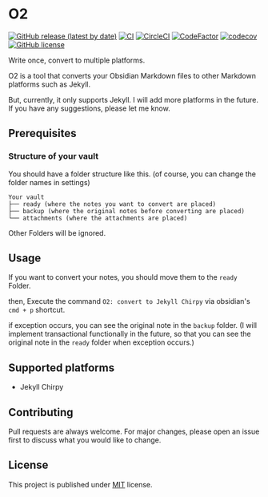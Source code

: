 # O2

[![GitHub release (latest by date)](https://img.shields.io/github/v/release/songkg7/O2)](https://github.com/songkg7/o2/releases)
[![CI](https://github.com/songkg7/o2/actions/workflows/ci.yml/badge.svg)](https://github.com/songkg7/o2/actions/workflows/node.js.yml)
[![CircleCI](https://dl.circleci.com/status-badge/img/gh/songkg7/o2/tree/main.svg?style=svg)](https://dl.circleci.com/status-badge/redirect/gh/songkg7/o2/tree/main)
[![CodeFactor](https://www.codefactor.io/repository/github/songkg7/o2/badge)](https://www.codefactor.io/repository/github/songkg7/o2)
[![codecov](https://codecov.io/gh/songkg7/o2/branch/main/graph/badge.svg?token=AYQGNW0SWR)](https://codecov.io/gh/songkg7/o2)
[![GitHub license](https://img.shields.io/github/license/songkg7/O2)](https://github.com/songkg7/o2/blob/main/LICENSE)

Write once, convert to multiple platforms.

O2 is a tool that converts your Obsidian Markdown files to other Markdown platforms such as Jekyll.

But, currently, it only supports Jekyll. I will add more platforms in the future.
If you have any suggestions, please let me know.

## Prerequisites

### Structure of your vault

You should have a folder structure like this. (of course, you can change the folder names in settings)

```text
Your vault
├── ready (where the notes you want to convert are placed)
├── backup (where the original notes before converting are placed)
└── attachments (where the attachments are placed)
```

Other Folders will be ignored.

## Usage

If you want to convert your notes, you should move them to the `ready` Folder.

then, Execute the command `O2: convert to Jekyll Chirpy` via obsidian's `cmd + p` shortcut.

if exception occurs, you can see the original note in the `backup` folder.
(I will implement transactional functionally in the future,
so that you can see the original note in the `ready` folder when exception occurs.)

## Supported platforms

- Jekyll Chirpy

## Contributing

Pull requests are always welcome. For major changes, please open an issue first to discuss what you would like to
change.

## License

This project is published under [MIT](https://choosealicense.com/licenses/mit/) license.
